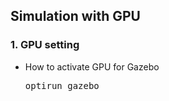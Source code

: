 ## Simulation with GPU

### 1. GPU setting
* How to activate GPU for Gazebo
  <pre>
  optirun gazebo</pre>

